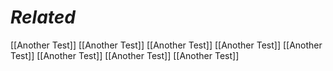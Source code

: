 # *Related*

[[Another Test]]
[[Another Test]]
[[Another Test]]
[[Another Test]]
[[Another Test]]
[[Another Test]]
[[Another Test]]
[[Another Test]]
